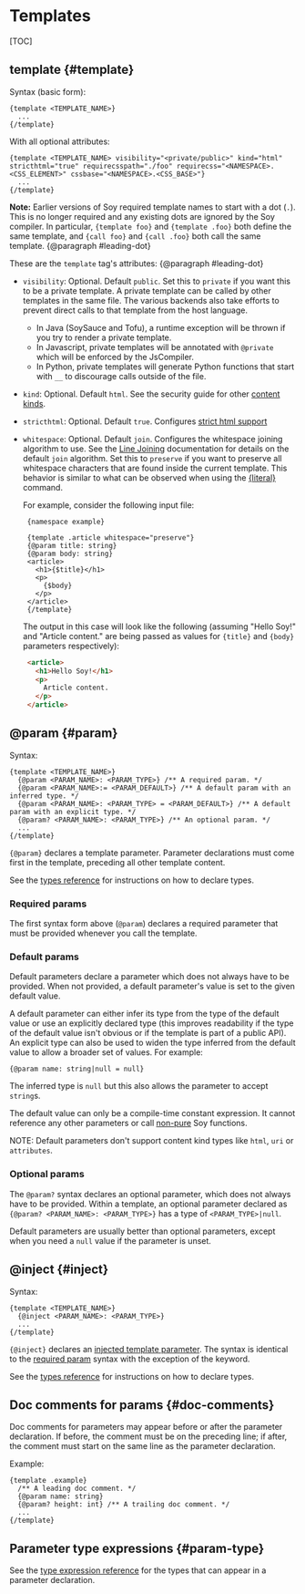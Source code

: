 # Templates

[TOC]

## template {#template}

Syntax (basic form):

```soy
{template <TEMPLATE_NAME>}
  ...
{/template}
```

With all optional attributes:

```soy
{template <TEMPLATE_NAME> visibility="<private/public>" kind="html" stricthtml="true" requirecsspath="./foo" requirecss="<NAMESPACE>.<CSS_ELEMENT>" cssbase="<NAMESPACE>.<CSS_BASE>"}
  ...
{/template}
```

**Note:** Earlier versions of Soy required template names to start with a dot
(`.`). This is no longer required and any existing dots are ignored by the Soy
compiler. In particular, `{template foo}` and `{template .foo}` both define the
same template, and `{call foo}` and `{call .foo}` both call the same template.
{@paragraph #leading-dot}

These are the `template` tag's attributes:
{@paragraph #leading-dot}

*   `visibility`: Optional. Default `public`. Set this to `private` if you want
    this to be a private template. A private template can be called by other
    templates in the same file. The various backends also take efforts to
    prevent direct calls to that template from the host language.

    *   In Java (SoySauce and Tofu), a runtime exception will be thrown if you
        try to render a private template.
    *   In Javascript, private templates will be annotated with `@private` which
        will be enforced by the JsCompiler.
    *   In Python, private templates will generate Python functions that start
        with `__` to discourage calls outside of the file.

*   `kind`: Optional. Default `html`. See the security guide for other
    [content kinds](../dev/security.md#content_kinds).

<!--#include file="common-attributes-include.md"-->

*   `stricthtml`: Optional. Default `true`. Configures
    [strict html support](html)

*   `whitespace`: Optional. Default `join`. Configures the whitespace joining
    algorithm to use. See the [Line Joining](textual-commands##line-joining)
    documentation for details on the default `join` algorithm. Set this to
    `preserve` if you want to preserve all whitespace characters that are found
    inside the current template. This behavior is similar to what can be
    observed when using the [{literal}](textual-commands#literal) command.

    For example, consider the following input file:

    ```soy
     {namespace example}

     {template .article whitespace="preserve"}
     {@param title: string}
     {@param body: string}
     <article>
       <h1>{$title}</h1>
       <p>
         {$body}
       </p>
     </article>
     {/template}
    ```

    The output in this case will look like the following (assuming "Hello Soy!"
    and "Article content." are being passed as values for `{title}` and `{body}`
    parameters respectively):

    ```html
     <article>
       <h1>Hello Soy!</h1>
       <p>
         Article content.
       </p>
     </article>
    ```

## @param {#param}

Syntax:

```soy
{template <TEMPLATE_NAME>}
  {@param <PARAM_NAME>: <PARAM_TYPE>} /** A required param. */
  {@param <PARAM_NAME>:= <PARAM_DEFAULT>} /** A default param with an inferred type. */
  {@param <PARAM_NAME>: <PARAM_TYPE> = <PARAM_DEFAULT>} /** A default param with an explicit type. */
  {@param? <PARAM_NAME>: <PARAM_TYPE>} /** An optional param. */
  ...
{/template}
```

`{@param}` declares a template parameter. Parameter declarations must come first
in the template, preceding all other template content.

See the [types reference](types) for instructions on how to declare types.

### Required params

The first syntax form above (`@param`) declares a required parameter that must
be provided whenever you call the template.

### Default params

Default parameters declare a parameter which does not always have to be
provided. When not provided, a default parameter's value is set to the given
default value.

A default parameter can either infer its type from the type of the default value
or use an explicitly declared type (this improves readability if the type of the
default value isn't obvious or if the template is part of a public API). An
explicit type can also be used to widen the type inferred from the default value
to allow a broader set of values. For example:

```soy
{@param name: string|null = null}
```

The inferred type is `null` but this also allows the parameter to accept
`string`s.

The default value can only be a compile-time constant expression. It cannot
reference any other parameters or call [non-pure](../dev/plugins#pure) Soy
functions.

NOTE: Default parameters don't support content kind types like `html`, `uri` or
`attributes`.

### Optional params

The `@param?` syntax declares an optional parameter, which does not always have
to be provided. Within a template, an optional parameter declared as `{@param?
<PARAM_NAME>: <PARAM_TYPE>}` has a type of `<PARAM_TYPE>|null`.

Default parameters are usually better than optional parameters, except when you
need a `null` value if the parameter is unset.

## @inject {#inject}

Syntax:

```soy
{template <TEMPLATE_NAME>}
  {@inject <PARAM_NAME>: <PARAM_TYPE>}
  ...
{/template}
```

`{@inject}` declares an [injected template parameter](../concepts/ij-data.md).
The syntax is identical to the [required param](#param) syntax with the
exception of the keyword.

See the [types reference](types) for instructions on how to declare types.

## Doc comments for params {#doc-comments}

Doc comments for parameters may appear before or after the parameter
declaration. If before, the comment must be on the preceding line; if after, the
comment must start on the same line as the parameter declaration.

Example:

```soy
{template .example}
  /** A leading doc comment. */
  {@param name: string}
  {@param? height: int} /** A trailing doc comment. */
  ...
{/template}
```

## Parameter type expressions {#param-type}

See the [type expression reference](types) for the types that can appear in a
parameter declaration.

